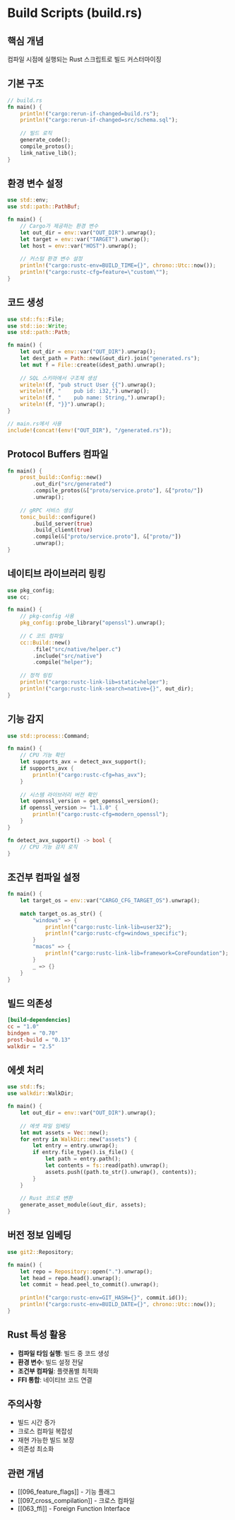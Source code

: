 # Build Scripts (build.rs)

## 핵심 개념
컴파일 시점에 실행되는 Rust 스크립트로 빌드 커스터마이징

## 기본 구조
```rust
// build.rs
fn main() {
    println!("cargo:rerun-if-changed=build.rs");
    println!("cargo:rerun-if-changed=src/schema.sql");
    
    // 빌드 로직
    generate_code();
    compile_protos();
    link_native_lib();
}
```

## 환경 변수 설정
```rust
use std::env;
use std::path::PathBuf;

fn main() {
    // Cargo가 제공하는 환경 변수
    let out_dir = env::var("OUT_DIR").unwrap();
    let target = env::var("TARGET").unwrap();
    let host = env::var("HOST").unwrap();
    
    // 커스텀 환경 변수 설정
    println!("cargo:rustc-env=BUILD_TIME={}", chrono::Utc::now());
    println!("cargo:rustc-cfg=feature=\"custom\"");
}
```

## 코드 생성
```rust
use std::fs::File;
use std::io::Write;
use std::path::Path;

fn main() {
    let out_dir = env::var("OUT_DIR").unwrap();
    let dest_path = Path::new(&out_dir).join("generated.rs");
    let mut f = File::create(&dest_path).unwrap();
    
    // SQL 스키마에서 구조체 생성
    writeln!(f, "pub struct User {{").unwrap();
    writeln!(f, "    pub id: i32,").unwrap();
    writeln!(f, "    pub name: String,").unwrap();
    writeln!(f, "}}").unwrap();
}

// main.rs에서 사용
include!(concat!(env!("OUT_DIR"), "/generated.rs"));
```

## Protocol Buffers 컴파일
```rust
fn main() {
    prost_build::Config::new()
        .out_dir("src/generated")
        .compile_protos(&["proto/service.proto"], &["proto/"])
        .unwrap();
        
    // gRPC 서비스 생성
    tonic_build::configure()
        .build_server(true)
        .build_client(true)
        .compile(&["proto/service.proto"], &["proto/"])
        .unwrap();
}
```

## 네이티브 라이브러리 링킹
```rust
use pkg_config;
use cc;

fn main() {
    // pkg-config 사용
    pkg_config::probe_library("openssl").unwrap();
    
    // C 코드 컴파일
    cc::Build::new()
        .file("src/native/helper.c")
        .include("src/native")
        .compile("helper");
    
    // 정적 링킹
    println!("cargo:rustc-link-lib=static=helper");
    println!("cargo:rustc-link-search=native={}", out_dir);
}
```

## 기능 감지
```rust
use std::process::Command;

fn main() {
    // CPU 기능 확인
    let supports_avx = detect_avx_support();
    if supports_avx {
        println!("cargo:rustc-cfg=has_avx");
    }
    
    // 시스템 라이브러리 버전 확인
    let openssl_version = get_openssl_version();
    if openssl_version >= "1.1.0" {
        println!("cargo:rustc-cfg=modern_openssl");
    }
}

fn detect_avx_support() -> bool {
    // CPU 기능 감지 로직
}
```

## 조건부 컴파일 설정
```rust
fn main() {
    let target_os = env::var("CARGO_CFG_TARGET_OS").unwrap();
    
    match target_os.as_str() {
        "windows" => {
            println!("cargo:rustc-link-lib=user32");
            println!("cargo:rustc-cfg=windows_specific");
        }
        "macos" => {
            println!("cargo:rustc-link-lib=framework=CoreFoundation");
        }
        _ => {}
    }
}
```

## 빌드 의존성
```toml
[build-dependencies]
cc = "1.0"
bindgen = "0.70"
prost-build = "0.13"
walkdir = "2.5"
```

## 에셋 처리
```rust
use std::fs;
use walkdir::WalkDir;

fn main() {
    let out_dir = env::var("OUT_DIR").unwrap();
    
    // 에셋 파일 임베딩
    let mut assets = Vec::new();
    for entry in WalkDir::new("assets") {
        let entry = entry.unwrap();
        if entry.file_type().is_file() {
            let path = entry.path();
            let contents = fs::read(path).unwrap();
            assets.push((path.to_str().unwrap(), contents));
        }
    }
    
    // Rust 코드로 변환
    generate_asset_module(&out_dir, assets);
}
```

## 버전 정보 임베딩
```rust
use git2::Repository;

fn main() {
    let repo = Repository::open(".").unwrap();
    let head = repo.head().unwrap();
    let commit = head.peel_to_commit().unwrap();
    
    println!("cargo:rustc-env=GIT_HASH={}", commit.id());
    println!("cargo:rustc-env=BUILD_DATE={}", chrono::Utc::now());
}
```

## Rust 특성 활용
- **컴파일 타임 실행**: 빌드 중 코드 생성
- **환경 변수**: 빌드 설정 전달
- **조건부 컴파일**: 플랫폼별 최적화
- **FFI 통합**: 네이티브 코드 연결

## 주의사항
- 빌드 시간 증가
- 크로스 컴파일 복잡성
- 재현 가능한 빌드 보장
- 의존성 최소화

## 관련 개념
- [[096_feature_flags]] - 기능 플래그
- [[097_cross_compilation]] - 크로스 컴파일
- [[063_ffi]] - Foreign Function Interface